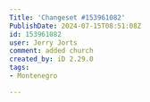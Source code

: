 ```yaml
---
Title: 'Changeset #153961082'
PublishDate: 2024-07-15T08:51:08Z
id: 153961082
user: Jerry Jorts
comment: added church
created_by: iD 2.29.0
tags:
- Montenegro

---
```

